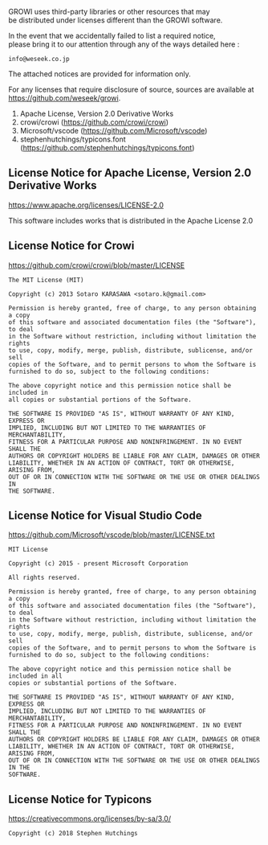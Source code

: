 GROWI uses third-party libraries or other resources that may  
be distributed under licenses different than the GROWI software.

In the event that we accidentally failed to list a required notice,  
please bring it to our attention through any of the ways detailed here :

    info@weseek.co.jp

The attached notices are provided for information only.

For any licenses that require disclosure of source, sources are available at  
https://github.com/weseek/growi.


1. Apache License, Version 2.0 Derivative Works
2. crowi/crowi (https://github.com/crowi/crowi)
3. Microsoft/vscode (https://github.com/Microsoft/vscode)
4. stephenhutchings/typicons.font (https://github.com/stephenhutchings/typicons.font)


License Notice for Apache License, Version 2.0 Derivative Works
--------------------------------------------------------

https://www.apache.org/licenses/LICENSE-2.0

This software includes works that is distributed in the Apache License 2.0


License Notice for Crowi
-------------------------

https://github.com/crowi/crowi/blob/master/LICENSE

```
The MIT License (MIT)

Copyright (c) 2013 Sotaro KARASAWA <sotaro.k@gmail.com>

Permission is hereby granted, free of charge, to any person obtaining a copy
of this software and associated documentation files (the "Software"), to deal
in the Software without restriction, including without limitation the rights
to use, copy, modify, merge, publish, distribute, sublicense, and/or sell
copies of the Software, and to permit persons to whom the Software is
furnished to do so, subject to the following conditions:

The above copyright notice and this permission notice shall be included in
all copies or substantial portions of the Software.

THE SOFTWARE IS PROVIDED "AS IS", WITHOUT WARRANTY OF ANY KIND, EXPRESS OR
IMPLIED, INCLUDING BUT NOT LIMITED TO THE WARRANTIES OF MERCHANTABILITY,
FITNESS FOR A PARTICULAR PURPOSE AND NONINFRINGEMENT. IN NO EVENT SHALL THE
AUTHORS OR COPYRIGHT HOLDERS BE LIABLE FOR ANY CLAIM, DAMAGES OR OTHER
LIABILITY, WHETHER IN AN ACTION OF CONTRACT, TORT OR OTHERWISE, ARISING FROM,
OUT OF OR IN CONNECTION WITH THE SOFTWARE OR THE USE OR OTHER DEALINGS IN
THE SOFTWARE.
```


License Notice for Visual Studio Code
-------------------------------------

https://github.com/Microsoft/vscode/blob/master/LICENSE.txt

```
MIT License

Copyright (c) 2015 - present Microsoft Corporation

All rights reserved.

Permission is hereby granted, free of charge, to any person obtaining a copy
of this software and associated documentation files (the "Software"), to deal
in the Software without restriction, including without limitation the rights
to use, copy, modify, merge, publish, distribute, sublicense, and/or sell
copies of the Software, and to permit persons to whom the Software is
furnished to do so, subject to the following conditions:

The above copyright notice and this permission notice shall be included in all
copies or substantial portions of the Software.

THE SOFTWARE IS PROVIDED "AS IS", WITHOUT WARRANTY OF ANY KIND, EXPRESS OR
IMPLIED, INCLUDING BUT NOT LIMITED TO THE WARRANTIES OF MERCHANTABILITY,
FITNESS FOR A PARTICULAR PURPOSE AND NONINFRINGEMENT. IN NO EVENT SHALL THE
AUTHORS OR COPYRIGHT HOLDERS BE LIABLE FOR ANY CLAIM, DAMAGES OR OTHER
LIABILITY, WHETHER IN AN ACTION OF CONTRACT, TORT OR OTHERWISE, ARISING FROM,
OUT OF OR IN CONNECTION WITH THE SOFTWARE OR THE USE OR OTHER DEALINGS IN THE
SOFTWARE.

```


License Notice for Typicons
------------------------

https://creativecommons.org/licenses/by-sa/3.0/

```
Copyright (c) 2018 Stephen Hutchings
```           